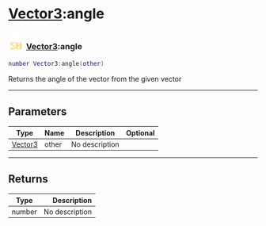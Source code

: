 # [Vector3](../vector3/README.md):angle

### <img src="../../.gitbook/assets/shared.png" width="32" height="32" /> [Vector3](../vector3/README.md):angle

```lua
number Vector3:angle(other)
```

Returns the angle of the vector from the given vector<br>

-----------------
## Parameters

| Type   | Name | Description | Optional |
| ------ | ---- | ----------- | -------: |
| [Vector3](../vector3/README.md) | other | No description |   |

-----------------
## Returns

| Type   | Description |
| ------ | ----------: |
| number | No description |
